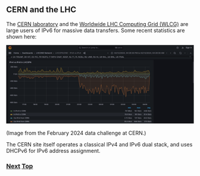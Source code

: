 ## CERN and the LHC

The [CERN laboratory](https://www.cern.ch) and the
[Worldwide LHC Computing Grid (WLCG)](https://home.cern/science/computing/grid)
are large users of IPv6 for massive data transfers. Some recent
statistics are shown here:

<img src="./CERN-IPv6-Feb24.png" alt="Graph showing 644 Gb/s"> 

(Image from the February 2024 data challenge at CERN.)

The CERN site itself operates a classical IPv4 and IPv6 dual stack, and
uses DHCPv6 for IPv6 address assignment.

<!-- Link lines generated automatically; do not delete -->

### [<ins>Next</ins>](8.%20Deployment%20Status/8.%20Deployment%20Status.md) [<ins>Top</ins>](7.%20Case%20Studies.md)
